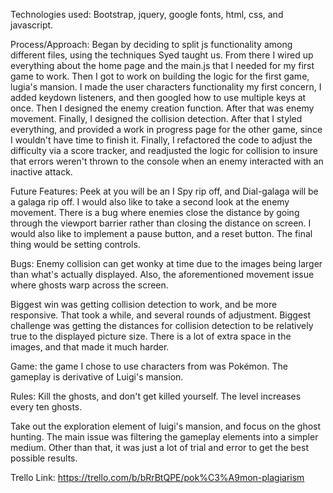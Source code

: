 Technologies used:
Bootstrap, jquery, google fonts, html, css, and javascript.

Process/Approach:
Began by deciding to split js functionality among different files, using the techniques Syed taught us. From there I wired up everything about the home page and the main.js that I needed for my first game to work. Then I got to work on building the logic for the first game, lugia's mansion. I made the user characters functionality my first concern, I added keydown listeners, and then googled how to use multiple keys at once. Then I designed the enemy creation function. After that was enemy movement. Finally, I designed the collision detection. After that I styled everything, and provided a work in progress page for the other game, since I wouldn't have time to finish it. Finally, I refactored the code to adjust the difficulty via a score tracker, and readjusted the logic for collision to insure that errors weren't thrown to the console when an enemy interacted with an inactive attack.

Future Features:
Peek at you will be an I Spy rip off, and Dial-galaga will be a galaga rip off. I would also like to take a second look at the enemy movement. There is a bug where enemies close the distance by going through the viewport barrier rather than closing the distance on screen. I would also like to implement a pause button, and a reset button. The final thing would be setting controls.

Bugs:
Enemy collision can get wonky at time due to the images being larger than what's actually displayed. Also, the aforementioned movement issue where ghosts warp across the screen.

Biggest win was getting collision detection to work, and be more responsive. That took a while, and several rounds of adjustment. Biggest challenge was getting the distances for collision detection to be relatively true to the displayed picture size. There is a lot of extra space in the images, and that made it much harder.

Game:
the game I chose to use characters from was Pokémon. The gameplay is derivative of Luigi's mansion.

Rules:
Kill the ghosts, and don't get killed yourself. The level increases every ten ghosts.

Take out the exploration element of luigi's mansion, and focus on the ghost hunting. The main issue was filtering the gameplay elements into a simpler medium. Other than that, it was just a lot of trial and error to get the best possible results.

Trello Link:
https://trello.com/b/bRrBtQPE/pok%C3%A9mon-plagiarism
